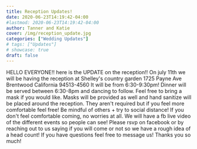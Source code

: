 ```yaml
---
title: Reception Updates!
date: 2020-06-23T14:19:42-04:00
#lastmod: 2020-06-23T14:19:42-04:00
author: Tanner and Katie
cover: /img/reception_update.jpg
categories: ["Wedding Updates"]
# tags: ["Updates"]
# showcase: true
draft: false
---
```


HELLO EVERYONE!! here is the UPDATE on the reception!! On july 11th we will be having the reception at Shelley's country garden
1725 Payne Ave Brentwood California 94513-4560
It will be from 6:30-9:30pm! Dinner will be served between 6:30-8pm and dancing to follow. Feel free to bring a mask if you would like. Masks will be provided as well and hand sanitize will be placed around the reception. They aren't required but if you feel more comfortable feel free! Be mindful of others + try to social distance! If you don't feel comfortable coming, no worries at all. We will have a fb live video of the different events so people can see! Please rsvp on facebook or by reaching out to us saying if you will come or not so we have a rough idea of a head count! If you have questions feel free to message us! Thanks you so much! 
